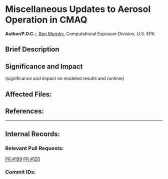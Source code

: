 # Miscellaneous Updates to Aerosol Operation in CMAQ

**Author/P.O.C.:**, [Ben Murphy](mailto:murphy.benjamin@epa.gov), Computational Exposure Division, U.S. EPA

## Brief Description 


## Significance and Impact

(significance and impact on modeled results and runtime)

## Affected Files:


## References: 


-----
## Internal Records:

### Relevant Pull Requests: 
  [PR #199](/usepa/cmaq_dev/pull/199)
  [PR #120](/usepa/cmaq_dev/pull/120)

### Commit IDs:

